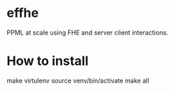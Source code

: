 # effhe
PPML at scale using FHE and server client interactions.

# How to install
make virtulenv
source venv/bin/activate
make all


